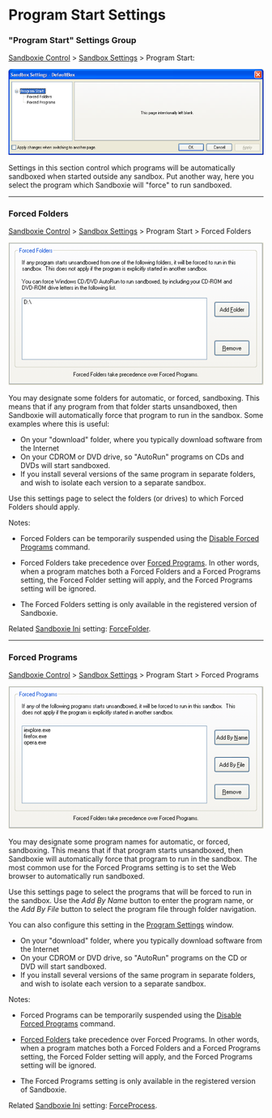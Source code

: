 # Program Start Settings

### "Program Start" Settings Group

[Sandboxie Control](SandboxieControl.md) > [Sandbox Settings](SandboxSettings.md) > Program Start:

![](../Media/ProgramStartSettings.png)

Settings in this section control which programs will be automatically sandboxed when started outside any sandbox. Put another way, here you select the program which Sandboxie will "force" to run sandboxed.

* * *

### Forced Folders

[Sandboxie Control](SandboxieControl.md) > [Sandbox Settings](SandboxSettings.md) > Program Start > Forced Folders

![](../Media/ForcedFoldersSettings.png)

You may designate some folders for automatic, or forced, sandboxing. This means that if any program from that folder starts unsandboxed, then Sandboxie will automatically force that program to run in the sandbox. Some examples where this is useful:

*   On your "download" folder, where you typically download software from the Internet
*   On your CDROM or DVD drive, so "AutoRun" programs on CDs and DVDs will start sandboxed.
*   If you install several versions of the same program in separate folders, and wish to isolate each version to a separate sandbox.

Use this settings page to select the folders (or drives) to which Forced Folders should apply.

Notes:

*   Forced Folders can be temporarily suspended using the [Disable Forced Programs](FileMenu#disableforce) command.

*   Forced Folders take precedence over [Forced Programs](ProgramStartSettings#program). In other words, when a program matches both a Forced Folders and a Forced Programs setting, the Forced Folder setting will apply, and the Forced Programs setting will be ignored.

*   The Forced Folders setting is only available in the registered version of Sandboxie.

Related [Sandboxie Ini](SandboxieIni.md) setting: [ForceFolder](ForceFolder.md).

* * *

### Forced Programs

[Sandboxie Control](SandboxieControl.md) > [Sandbox Settings](SandboxSettings.md) > Program Start > Forced Programs

![](../Media/ForcedProgramsSettings.png)

You may designate some program names for automatic, or forced, sandboxing. This means that if that program starts unsandboxed, then Sandboxie will automatically force that program to run in the sandbox. The most common use for the Forced Programs setting is to set the Web browser to automatically run sandboxed.

Use this settings page to select the programs that will be forced to run in the sandbox. Use the _Add By Name_ button to enter the program name, or the _Add By File_ button to select the program file through folder navigation.

You can also configure this setting in the [Program Settings](ProgramSetting.md) window.


*   On your "download" folder, where you typically download software from the Internet
*   On your CDROM or DVD drive, so "AutoRun" programs on the CD or DVD will start sandboxed.
*   If you install several versions of the same program in separate folders, and wish to isolate each version to a separate sandbox.

Notes:

*   Forced Programs can be temporarily suspended using the [Disable Forced Programs](FileMenu#disableforce) command.

*   [Forced Folders](ProgramStartSettings#folder) take precedence over Forced Programs. In other words, when a program matches both a Forced Folders and a Forced Programs setting, the Forced Folder setting will apply, and the Forced Programs setting will be ignored.

*   The Forced Programs setting is only available in the registered version of Sandboxie.

Related [Sandboxie Ini](SandboxieIni.md) setting: [ForceProcess](ForceProcess.md).
